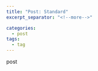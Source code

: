```yaml
---
title: "Post: Standard"
excerpt_separator: "<!--more-->"

categories:
  - post
tags:
  - tag
---
```


post
